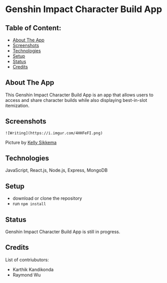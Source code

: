 # Genshin Impact Character Build App

## Table of Content:

- [About The App](#about-the-app)
- [Screenshots](#screenshots)
- [Technologies](#technologies)
- [Setup](#setup)
- [Status](#status)
- [Credits](#credits)

## About The App
This Genshin Impact Character Build App is an app that allows users to access and share character builds while also displaying best-in-slot itemization.

## Screenshots

`![Writing](https://i.imgur.com/4HHFeFI.png)`

Picture by [Kelly Sikkema](https://unsplash.com/@kellysikkema)

## Technologies
JavaScript, React.js, Node.js, Express, MongoDB

## Setup
- download or clone the repository
- run `npm install`

## Status
Genshin Impact Character Build App is still in progress. 

## Credits
List of contriubutors:
- Karthik Kandikonda
- Raymond Wu
